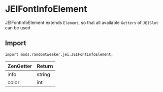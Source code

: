 # JEIFontInfoElement

JEIFontInfoElement extends `Element`, so that all available `Getters` of `JEISlot` can be used

## Import

```zenscript
import mods.randomtweaker.jei.JEIFontInfoElement;
```

| ZenGetter | Return |
| :-------- | :----- |
| info      | string |
| color     | int    |

